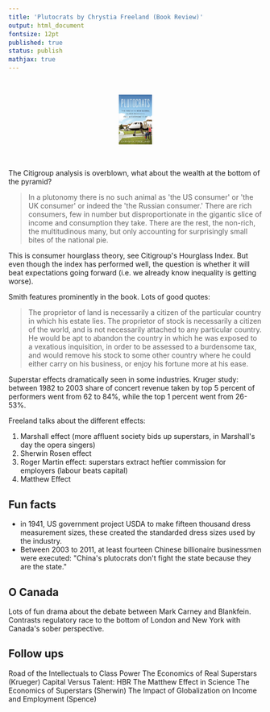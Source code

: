 ```yaml
---
title: 'Plutocrats by Chrystia Freeland (Book Review)'
output: html_document
fontsize: 12pt
published: true
status: publish
mathjax: true
---
```


<br>
<p align="center"><img src="/figures/plutocrats.jpg" width="13%"></p>
<br>

The Citigroup analysis is overblown, what about the wealth at the bottom of the pyramid?

> In a plutonomy there is no such animal as 'the US consumer' or 'the UK consumer' or indeed the 'the Russian consumer.' There are rich consumers, few in number but disproportionate in the gigantic slice of income and consumption they take. There are the rest, the non-rich, the multitudinous many, but only accounting for surprisingly small bites of the national pie. 

This is consumer hourglass theory, see Citigroup's Hourglass Index. But even though the index has performed well, the question is whether it will beat expectations going forward (i.e. we already know inequality is getting worse). 

Smith features prominently in the book. Lots of good quotes:

> The proprietor of land is necessarily a citizen of the particular country in which his estate lies. The proprietor of stock is necessarily a citizen of the world, and is not necessarily attached to any particular country. He would be apt to abandon the country in which he was exposed to a vexatious inquisition, in order to be assessed to a burdensome tax, and would remove his stock to some other country where he could either carry on his business, or enjoy his fortune more at his ease.

Superstar effects dramatically seen in some industries. Kruger study: between 1982 to 2003 share of concert revenue taken by top 5 percent of performers went from 62 to 84%, while the top 1 percent went from 26-53%. 

Freeland talks about the different effects:

1. Marshall effect (more affluent society bids up superstars, in Marshall's day the opera singers)
2. Sherwin Rosen effect
3. Roger Martin effect: superstars extract heftier commission for employers (labour beats capital)
4. Matthew Effect

## Fun facts

* in 1941, US government project USDA to make fifteen thousand dress measurement sizes, these created the standarded dress sizes used by the industry. 
* Between 2003 to 2011, at least fourteen Chinese billionaire businessmen were executed: "China's plutocrats don't fight the state because they are the state."

## O Canada

Lots of fun drama about the debate between Mark Carney and Blankfein. Contrasts regulatory race to the bottom of London and New York with Canada's sober perspective.

## Follow ups
Road of the Intellectuals to Class Power
The Economics of Real Superstars (Krueger)
Capital Versus Talent: HBR
The Matthew Effect in Science
The Economics of Superstars (Sherwin)
The Impact of Globalization on Income and Employment (Spence)



